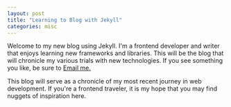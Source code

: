 ```yaml
---
layout: post
title: "Learning to Blog with Jekyll"
categories: misc
---
```


Welcome to my new blog using Jekyll. I'm a frontend developer and writer that enjoys learning new frameworks and libraries. This will be the blog that will chronicle my various trials with new technologies. If you see something you like, be sure to <a href="mailto:cheryl@cherylhughey.com">Email me.</a>

This blog will serve as a chronicle of my most recent journey in web development. If you're a frontend traveler, it is my hope that you may find nuggets of inspiration here.
